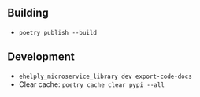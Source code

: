 ## Building
* `poetry publish --build`

## Development
* `ehelply_microservice_library dev export-code-docs`
* Clear cache: `poetry cache clear pypi --all`